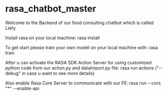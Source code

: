 # rasa_chatbot_master
Welcome to the Backend of our food consulting chatbot which is called Liefy.

Install rasa on your local machine:
rasa install

To get start please train your own model on your local machine with: 
rasa train

After u can activate the RASA SDK Action Server for using customized python code from our action.py and dataImport.py file:
rasa run actions ("--debug" in case u want to see more details)

Also enable Rasa Core Server to communicate with our FE:
rasa run --cors "*" --enable-api



